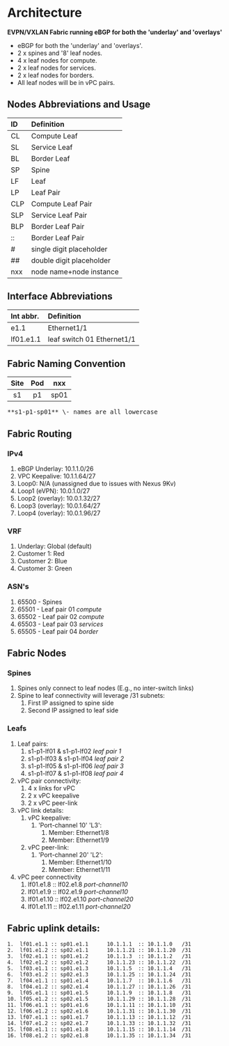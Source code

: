 # Architecture

**EVPN/VXLAN Fabric running eBGP for both the 'underlay' and 'overlays'**

- eBGP for both the 'underlay' and 'overlays'.
- 2 x spines and '8' leaf nodes.
- 4 x leaf nodes for compute.
- 2 x leaf nodes for services.
- 2 x leaf nodes for borders.
- All leaf nodes will be in vPC pairs.

## Nodes Abbreviations and Usage

|**ID**   | **Definition**           |
|:--------|:-------------------------|
| CL	  | Compute Leaf             |
| SL	  | Service Leaf             |
| BL	  | Border Leaf              |
| SP      | Spine                    |
| LF	  | Leaf                     |
| LP	  | Leaf Pair                |
| CLP     | Compute Leaf Pair        |
| SLP     | Service Leaf Pair        |
| BLP     | Border Leaf Pair         |
| ::      | Border Leaf Pair         |
| \#      | single digit placeholder |
| \##     | double digit placeholder |
| nxx     | node name\+node instance |


## Interface Abbreviations

|**Int abbr.**| **Definition**                |
|:------------|:------------------------------|
| e1.1	      | Ethernet1/1                   |
| lf01.e1.1   | leaf switch 01 Ethernet1/1    |

## Fabric Naming Convention

|**Site**|**Pod** |**nxx** |
|:------:|:------:|:------:|
| s1	 | p1     | sp01   |
<pre>
**s1-p1-sp01** \- names are all lowercase
</pre>

## Fabric Routing

### IPv4

1. eBGP Underlay:	10.1.1.0/26
2. VPC Keepalive: 	10.1.1.64/27
3. Loop0:			N/A (unassigned due to issues with Nexus 9Kv)
4. Loop1 (eVPN):	10.0.1.0/27
5. Loop2 (overlay):	10.0.1.32/27
6. Loop3 (overlay): 10.0.1.64/27
7. Loop4 (overlay): 10.0.1.96/27

### VRF

1. Underlay: 		Global (default)
2. Customer 1:		Red
3. Customer 2:		Blue
4. Customer 3:		Green

### ASN's

1. 65500 - Spines
2. 65501 - Leaf pair 01 *compute*
3. 65502 - Leaf pair 02 *compute*
4. 65503 - Leaf pair 03 *services*
5. 65505 - Leaf pair 04 *border*

## Fabric Nodes

### Spines

1. Spines only connect to leaf nodes (E.g., no inter-switch links)
2. Spine to leaf connectivity will leverage /31 subnets:
	1. First IP assigned to spine side
	2. Second IP assigned to leaf side
	
### Leafs

1. Leaf pairs:
	1. s1-p1-lf01 & s1-p1-lf02 		*leaf pair 1*
	2. s1-p1-lf03 & s1-p1-lf04 		*leaf pair 2*
	3. s1-p1-lf05 & s1-p1-lf06 		*leaf pair 3*
	4. s1-p1-lf07 & s1-p1-lf08 		*leaf pair 4*
2. vPC pair connectivity:
	1. 4 x links for vPC
	2. 2 x vPC keepalive
	3. 2 x vPC peer-link
3. vPC link details:
	1. vPC keepalive:
		1. 'Port-channel 10' 'L3':
			1. Member: Ethernet1/8
			2. Member: Ethernet1/9
	2. vPC peer-link:
		1. 'Port-channel 20' 'L2':
			1. Member: Ethernet1/10
			2. Member: Ethernet1/11
4. vPC peer connectivity
	1. 	lf01.e1.8 :: lf02.e1.8 		*port-channel10*
	2.	lf01.e1.9 :: lf02.e1.9		*port-channel10*
	3.	lf01.e1.10 :: lf02.e1.10	*port-channel20*
	4.	lf01.e1.11 :: lf02.e1.11	*port-channel20*

## Fabric uplink details:
	1. 	lf01.e1.1 :: sp01.e1.1 		10.1.1.1  :: 10.1.1.0	/31
	2. 	lf01.e1.2 :: sp02.e1.1 		10.1.1.21 :: 10.1.1.20	/31
	3. 	lf02.e1.1 :: sp01.e1.2 		10.1.1.3  :: 10.1.1.2	/31
	4. 	lf02.e1.2 :: sp02.e1.2 		10.1.1.23 :: 10.1.1.22	/31
	5. 	lf03.e1.1 :: sp01.e1.3 		10.1.1.5  :: 10.1.1.4	/31
	6. 	lf03.e1.2 :: sp02.e1.3 		10.1.1.25 :: 10.1.1.24	/31
	7. 	lf04.e1.1 :: sp01.e1.4 		10.1.1.7  :: 10.1.1.6	/31
	8. 	lf04.e1.2 :: sp02.e1.4 		10.1.1.27 :: 10.1.1.26	/31
	9. 	lf05.e1.1 :: sp01.e1.5 		10.1.1.9  :: 10.1.1.8	/31
	10.	lf05.e1.2 :: sp02.e1.5 		10.1.1.29 :: 10.1.1.28	/31
	11. lf06.e1.1 :: sp01.e1.6 		10.1.1.11 :: 10.1.1.10	/31
	12.	lf06.e1.2 :: sp02.e1.6 		10.1.1.31 :: 10.1.1.30	/31
	13.	lf07.e1.1 :: sp01.e1.7 		10.1.1.13 :: 10.1.1.12	/31
	14.	lf07.e1.2 :: sp02.e1.7 		10.1.1.33 :: 10.1.1.32	/31
	15.	lf08.e1.1 :: sp01.e1.8 		10.1.1.15 :: 10.1.1.14	/31
	16. lf08.e1.2 :: sp02.e1.8 		10.1.1.35 :: 10.1.1.34	/31


